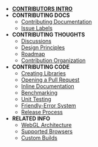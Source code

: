 <!-- docs/_sidebar.md -->

- [__CONTRIBUTORS INTRO__](README.md)
- __CONTRIBUTING DOCS__
  - [Contributing Documentation](contributing_documentation.md)
  - [Issue Labels](issue_labels.md)
- __CONTRIBUTING THOUGHTS__
  - [Discussions](discussions.md)
  - [Design Principles](design_principles.md)
  - [Roadmap](roadmap.md)
  - [Contribution Organization](organization.md)
- __CONTRIBUTING CODE__
  - [Creating Libraries](creating_libraries.md)
  - [Opening a Pull Request](preparing_a_pull_request.md)
  - [Inline Documentation](inline_documentation.md)
  - [Benchmarking](benchmarking_p5.md)
  - [Unit Testing](unit_testing.md)
  - [Friendly-Error System](friendly_error_system.md)
  - [Release Process](release_process.md)
- __RELATED INFO__
  - [WebGL Architecture](webgl_mode_architecture.md)
  - [Supported Browsers](supported_browsers.md)
  - [Custom Builds](custom_p5_build.md)
